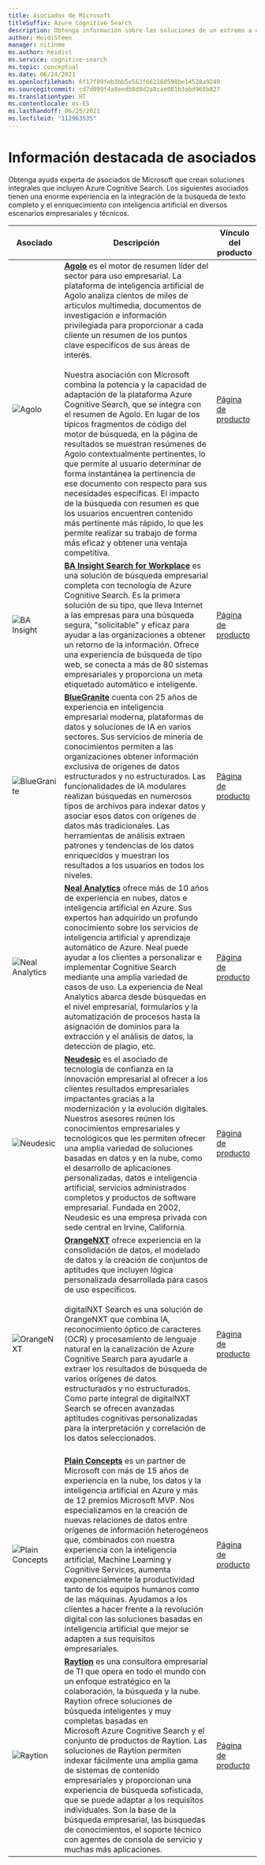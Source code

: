 ```yaml
---
title: Asociados de Microsoft
titleSuffix: Azure Cognitive Search
description: Obtenga información sobre las soluciones de un extremo a otro que incluyen Azure Cognitive Search ofrecidas por asociados de Microsoft.
author: HeidiSteen
manager: nitinme
ms.author: heidist
ms.service: cognitive-search
ms.topic: conceptual
ms.date: 06/24/2021
ms.openlocfilehash: 6f17f89feb3bb5e563f662160598be14528a9240
ms.sourcegitcommit: cd7d099f4a8eedb8d8d2a8cae081b3abd968b827
ms.translationtype: HT
ms.contentlocale: es-ES
ms.lasthandoff: 06/25/2021
ms.locfileid: "112963535"
---
```

# <a name="partner-spotlight"></a>Información destacada de asociados

Obtenga ayuda experta de asociados de Microsoft que crean soluciones integrales que incluyen Azure Cognitive Search. Los siguientes asociados tienen una enorme experiencia en la integración de la búsqueda de texto completo y el enriquecimiento con inteligencia artificial en diversos escenarios empresariales y técnicos.

| Asociado | Descripción | Vínculo del producto |
|---------|-------------|----------------------|
| ![Agolo](media/resource-partners/agolo-logo.png "Logotipo de la empresa Agolo") | [**Agolo**](https://www.agolo.com) es el motor de resumen líder del sector para uso empresarial. La plataforma de inteligencia artificial de Agolo analiza cientos de miles de artículos multimedia, documentos de investigación e información privilegiada para proporcionar a cada cliente un resumen de los puntos clave específicos de sus áreas de interés. </br></br>Nuestra asociación con Microsoft combina la potencia y la capacidad de adaptación de la plataforma Azure Cognitive Search, que se integra con el resumen de Agolo. En lugar de los típicos fragmentos de código del motor de búsqueda, en la página de resultados se muestran resúmenes de Agolo contextualmente pertinentes, lo que permite al usuario determinar de forma instantánea la pertinencia de ese documento con respecto para sus necesidades específicas. El impacto de la búsqueda con resumen es que los usuarios encuentren contenido más pertinente más rápido, lo que les permite realizar su trabajo de forma más eficaz y obtener una ventaja competitiva. | [Página de producto](https://www.agolo.com/microsoft-azure-cognitive-search ) |
| ![BA Insight](media/resource-partners/ba-insight-logo.png "Logotipo de la empresa BA Insights") | [**BA Insight Search for Workplace**](https://www.bainsight.com/azure-search/) es una solución de búsqueda empresarial completa con tecnología de Azure Cognitive Search. Es la primera solución de su tipo, que lleva Internet a las empresas para una búsqueda segura, "solicitable" y eficaz para ayudar a las organizaciones a obtener un retorno de la información. Ofrece una experiencia de búsqueda de tipo web, se conecta a más de 80 sistemas empresariales y proporciona un meta etiquetado automático e inteligente. | [Página de producto](https://www.bainsight.com/azure-search/) |
| ![BlueGranite](media/resource-partners/blue-granite-full-color.png "Logotipo de la empresa BlueGranite") | [**BlueGranite**](https://www.bluegranite.com/) cuenta con 25 años de experiencia en inteligencia empresarial moderna, plataformas de datos y soluciones de IA en varios sectores. Sus servicios de minería de conocimientos permiten a las organizaciones obtener información exclusiva de orígenes de datos estructurados y no estructurados. Las funcionalidades de IA modulares realizan búsquedas en numerosos tipos de archivos para indexar datos y asociar esos datos con orígenes de datos más tradicionales. Las herramientas de análisis extraen patrones y tendencias de los datos enriquecidos y muestran los resultados a los usuarios en todos los niveles. | [Página de producto](https://www.bluegranite.com/knowledge-mining) |
| ![Neal Analytics](media/resource-partners/neal-analytics-logo.png "Logotipo de la empresa Neal Analytics") | [**Neal Analytics**](https://nealanalytics.com/) ofrece más de 10 años de experiencia en nubes, datos e inteligencia artificial en Azure. Sus expertos han adquirido un profundo conocimiento sobre los servicios de inteligencia artificial y aprendizaje automático de Azure. Neal puede ayudar a los clientes a personalizar e implementar Cognitive Search mediante una amplia variedad de casos de uso. La experiencia de Neal Analytics abarca desde búsquedas en el nivel empresarial, formularios y la automatización de procesos hasta la asignación de dominios para la extracción y el análisis de datos, la detección de plagio, etc. | [Página de producto](https://go.nealanalytics.com/cognitive-search)|
| ![Neudesic](media/resource-partners/neudesic-logo.png "Logotipo de la empresa Neudesic") | [**Neudesic**](https://www.neudesic.com/) es el asociado de tecnología de confianza en la innovación empresarial al ofrecer a los clientes resultados empresariales impactantes gracias a la modernización y la evolución digitales. Nuestros asesores reúnen los conocimientos empresariales y tecnológicos que les permiten ofrecer una amplia variedad de soluciones basadas en datos y en la nube, como el desarrollo de aplicaciones personalizadas, datos e inteligencia artificial, servicios administrados completos y productos de software empresarial. Fundada en 2002, Neudesic es una empresa privada con sede central en Irvine, California. | [Página de producto](https://www.neudesic.com/services/modern-workplace/document-intelligence-platform-schedule-demo/)|
| ![OrangeNXT](media/resource-partners/orangenxt-beldmerk-boven-160px.png "Logotipo de la empresa OrangeNXT") | [**OrangeNXT**](https://orangenxt.com/) ofrece experiencia en la consolidación de datos, el modelado de datos y la creación de conjuntos de aptitudes que incluyen lógica personalizada desarrollada para casos de uso específicos.</br></br>digitalNXT Search es una solución de OrangeNXT que combina IA, reconocimiento óptico de caracteres (OCR) y procesamiento de lenguaje natural en la canalización de Azure Cognitive Search para ayudarle a extraer los resultados de búsqueda de varios orígenes de datos estructurados y no estructurados. Como parte integral de digitalNXT Search se ofrecen avanzadas aptitudes cognitivas personalizadas para la interpretación y correlación de los datos seleccionados.</br></br>| [Página de producto](https://orangenxt.com/solutions/digitalnxt/digitalnxt-search/)|
| ![Plain Concepts](media/resource-partners/plain-concepts-logo.png "Logotipo de la empresa Plain Concepts") | [**Plain Concepts**](https://www.plainconcepts.com/contact/) es un partner de Microsoft con más de 15 años de experiencia en la nube, los datos y la inteligencia artificial en Azure y más de 12 premios Microsoft MVP. Nos especializamos en la creación de nuevas relaciones de datos entre orígenes de información heterogéneos que, combinados con nuestra experiencia con la inteligencia artificial, Machine Learning y Cognitive Services, aumenta exponencialmente la productividad tanto de los equipos humanos como de las máquinas. Ayudamos a los clientes a hacer frente a la revolución digital con las soluciones basadas en inteligencia artificial que mejor se adapten a sus requisitos empresariales.| [Página de producto](https://www.plainconcepts.com/artificial-intelligence/) |
| ![Raytion](media/resource-partners/raytion-logo-blue.png "Logotipo de la empresa Raytion") | [**Raytion**](https://www.raytion.com/) es una consultora empresarial de TI que opera en todo el mundo con un enfoque estratégico en la colaboración, la búsqueda y la nube. Raytion ofrece soluciones de búsqueda inteligentes y muy completas basadas en Microsoft Azure Cognitive Search y el conjunto de productos de Raytion. Las soluciones de Raytion permiten indexar fácilmente una amplia gama de sistemas de contenido empresariales y proporcionan una experiencia de búsqueda sofisticada, que se puede adaptar a los requisitos individuales. Son la base de la búsqueda empresarial, las búsquedas de conocimientos, el soporte técnico con agentes de consola de servicio y muchas más aplicaciones. | [Página de producto](https://www.raytion.com/connectors) |
